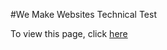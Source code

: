 #We Make Websites Technical Test

To view this page, click [here](http://rawgit.com/timreaper/wemakewebsites/master/index.html)
